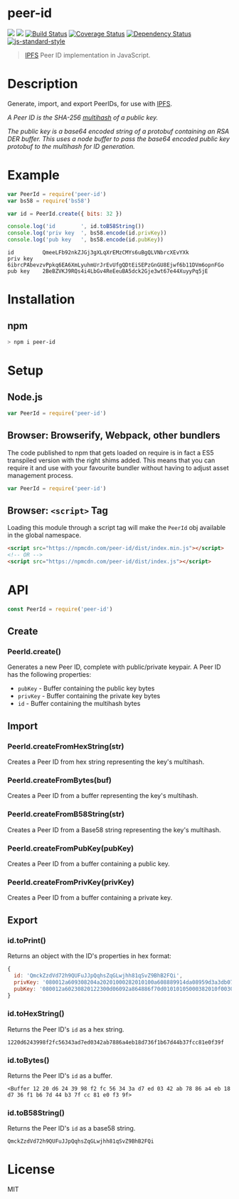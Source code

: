 # peer-id

[![](https://img.shields.io/badge/made%20by-Protocol%20Labs-blue.svg?style=flat-square)](http://ipn.io)
[![](https://img.shields.io/badge/freenode-%23ipfs-blue.svg?style=flat-square)](http://webchat.freenode.net/?channels=%23ipfs)
[![Build Status](https://travis-ci.org/diasdavid/js-peer-id.svg?style=flat-square)](https://travis-ci.org/diasdavid/js-peer-id)
[![Coverage Status](https://coveralls.io/repos/github/diasdavid/js-peer-id/badge.svg?branch=master)](https://coveralls.io/github/diasdavid/js-peer-id?branch=master)
[![Dependency Status](https://david-dm.org/diasdavid/js-peer-id.svg?style=flat-square)](https://david-dm.org/diasdavid/js-peer-id)
[![js-standard-style](https://img.shields.io/badge/code%20style-standard-brightgreen.svg?style=flat-square)](https://github.com/feross/standard)

> [IPFS](https://github.com/ipfs/ipfs) Peer ID implementation in JavaScript.

# Description

Generate, import, and export PeerIDs, for use with [IPFS](https://github.com/ipfs/ipfs).

*A Peer ID is the SHA-256 [multihash](https://github.com/jbenet/multihash) of a
public key.*

*The public key is a base64 encoded string of a protobuf containing an RSA DER
buffer. This uses a node buffer to pass the base64 encoded public key protobuf
to the multihash for ID generation.*

# Example

```js
var PeerId = require('peer-id')
var bs58 = require('bs58')

var id = PeerId.create({ bits: 32 })

console.log('id        ', id.toB58String())
console.log('priv key  ', bs58.encode(id.privKey))
console.log('pub key   ', bs58.encode(id.pubKey))
```

```
id         QmeeLFb92nkZJGj3gXLqXrEMzCMYs6uBgQLVNbrcXEvYXk
priv key   6ibrcPAbevzvPpkq6EA6XmLyuhmUrJrEvUfgQDtEiSEPzGnGU8Ejwf6b11DVm6opnFGo
pub key    2BeBZVKJ9RQs4i4LbGv4ReEeuBA5dck2Gje3wt67e44XuyyPq5jE
```

# Installation

## npm

```sh
> npm i peer-id
```

# Setup

## Node.js

```JavaScript
var PeerId = require('peer-id')
```

## Browser: Browserify, Webpack, other bundlers

The code published to npm that gets loaded on require is in fact a ES5
transpiled version with the right shims added. This means that you can require
it and use with your favourite bundler without having to adjust asset management
process.

```JavaScript
var PeerId = require('peer-id')
```

## Browser: `<script>` Tag

Loading this module through a script tag will make the `PeerId` obj available in
the global namespace.

```html
<script src="https://npmcdn.com/peer-id/dist/index.min.js"></script>
<!-- OR -->
<script src="https://npmcdn.com/peer-id/dist/index.js"></script>
```

# API

```js
const PeerId = require('peer-id')
```

## Create

### PeerId.create()

Generates a new Peer ID, complete with public/private keypair. A Peer ID has the
following properties:

- `pubKey` - Buffer containing the public key bytes
- `privKey` - Buffer containing the private key bytes
- `id` - Buffer containing the multihash bytes

## Import

### PeerId.createFromHexString(str)

Creates a Peer ID from hex string representing the key's multihash.

### PeerId.createFromBytes(buf)

Creates a Peer ID from a buffer representing the key's multihash.

### PeerId.createFromB58String(str)
Creates a Peer ID from a Base58 string representing the key's multihash.

### PeerId.createFromPubKey(pubKey)

Creates a Peer ID from a buffer containing a public key.

### PeerId.createFromPrivKey(privKey)

Creates a Peer ID from a buffer containing a private key.

## Export

### id.toPrint()

Returns an object with the ID's properties in hex format:
```js
{
  id: 'QmckZzdVd72h9QUFuJJpQqhsZqGLwjhh81qSvZ9BhB2FQi',
  privKey: '080012a609308204a20201000282010100a608889914da08959d3a3db0734cee812c96...',
  pubKey: '080012a60230820122300d06092a864886f70d01010105000382010f003082010a0282010...'
}
```

### id.toHexString()

Returns the Peer ID's `id` as a hex string.

```
1220d6243998f2fc56343ad7ed0342ab7886a4eb18d736f1b67d44b37fcc81e0f39f
```

### id.toBytes()

Returns the Peer ID's `id` as a buffer.


```
<Buffer 12 20 d6 24 39 98 f2 fc 56 34 3a d7 ed 03 42 ab 78 86 a4 eb 18 d7 36 f1 b6 7d 44 b3 7f cc 81 e0 f3 9f>
```

### id.toB58String()

Returns the Peer ID's `id` as a base58 string.

```
QmckZzdVd72h9QUFuJJpQqhsZqGLwjhh81qSvZ9BhB2FQi
```

# License

MIT
